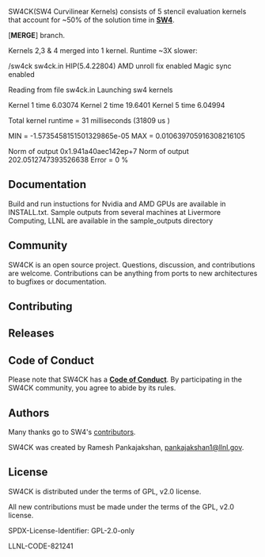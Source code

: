 SW4CK(SW4 Curvilinear Kernels) consists of 5 stencil evaluation kernels that account for
~50% of the solution time in [**SW4**](https://github.com/geodynamics/sw4).

[**MERGE**] branch.

Kernels 2,3 & 4 merged into 1 kernel. Runtime ~3X slower:

/sw4ck  sw4ck.in
HIP(5.4.22804)
AMD unroll fix enabled
Magic sync enabled

Reading from file sw4ck.in
Launching sw4 kernels

Kernel 1 time 6.03074
Kernel 2 time 19.6401
Kernel 5 time 6.04994

Total kernel runtime = 31 milliseconds (31809 us ) 

MIN = -1.5735458151501329865e-05
MAX = 0.010639705916308216105

Norm of output 0x1.941a40aec142ep+7
Norm of output 202.0512747393526638
Error = 0 %


Documentation
----------------

Build and run instuctions for Nvidia and AMD GPUs
are available in INSTALL.txt. Sample outputs from several
machines at Livermore Computing, LLNL are available in the sample_outputs directory

Community
------------------------

SW4CK is an open source project.  Questions, discussion, and
contributions are welcome. Contributions can be anything from ports to new 
architectures to bugfixes or documentation.

Contributing
------------------------

Releases
--------

Code of Conduct
------------------------
Please note that SW4CK has a
[**Code of Conduct**](.github/CODE_OF_CONDUCT.md). By participating in
the SW4CK community, you agree to abide by its rules.


Authors
----------------
Many thanks go to SW4's [contributors](https://github.com/geodynamics/sw4/graphs/contributors).

SW4CK was created by Ramesh Pankajakshan, pankajakshan1@llnl.gov.

License
----------------

SW4CK is distributed under the terms of GPL, v2.0 license.

All new contributions must be made under the terms of the GPL, v2.0 license.

SPDX-License-Identifier: GPL-2.0-only

LLNL-CODE-821241
